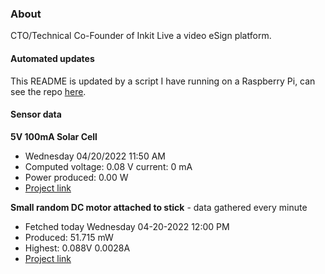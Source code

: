 ### About
CTO/Technical Co-Founder of Inkit Live a video eSign platform.

#### Automated updates
This README is updated by a script I have running on a Raspberry Pi, can see the repo [here](https://github.com/jdc-cunningham/raspi-git-repo-updater).

#### Sensor data
**5V 100mA Solar Cell**
- Wednesday 04/20/2022 11:50 AM
- Computed voltage: 0.08 V current: 0 mA
- Power produced: 0.00 W
- [Project link](https://github.com/jdc-cunningham/raspisolarplotter)

**Small random DC motor attached to stick** - data gathered every minute
- Fetched today Wednesday 04-20-2022 12:00 PM
- Produced: 51.715 mW
- Highest: 0.088V 0.0028A
- [Project link](https://github.com/jdc-cunningham/turbine-raspi)